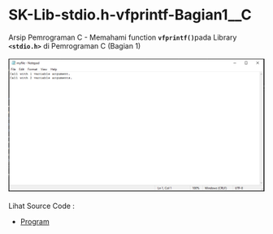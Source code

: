 # SK-Lib-stdio.h-vfprintf-Bagian1__C
Arsip Pemrograman C - Memahami function <code><b>vfprintf()</b></code>pada Library <code><b>&lt;stdio.h></b></code> di Pemrograman C (Bagian 1)<br><br>
<img src="https://github.com/RizkyKhapidsyah/SK-Lib-stdio.h-vfprintf-Bagian1__C/blob/master/SK-Lib-stdio.h-vfprintf-Bagian1__C/result/001.PNG"><br><br>
Lihat Source Code : <br>
- <a href="https://github.com/RizkyKhapidsyah/SK-Lib-stdio.h-vfprintf-Bagian1__C/blob/master/SK-Lib-stdio.h-vfprintf-Bagian1__C/Source.c">Program</a>
